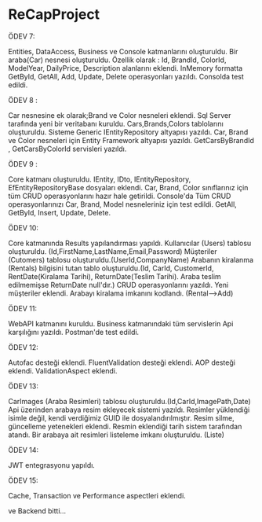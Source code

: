 # ReCapProject
ÖDEV 7:

Entities, DataAccess, Business ve Console katmanlarını oluşturuldu.
Bir araba(Car) nesnesi oluşturuldu.
Özellik olarak : Id, BrandId, ColorId, ModelYear, DailyPrice, Description alanlarını eklendi.
InMemory formatta GetById, GetAll, Add, Update, Delete operasyonları yazıldı.
Consolda test edildi.

ÖDEV 8 :

Car nesnesine ek olarak;Brand ve Color nesneleri eklendi.
Sql Server tarafında yeni bir veritabanı kuruldu. Cars,Brands,Colors tablolarını oluşturuldu.
Sisteme Generic IEntityRepository altyapısı yazıldı.
Car, Brand ve Color nesneleri için Entity Framework altyapısı yazıldı.
GetCarsByBrandId , GetCarsByColorId servisleri yazıldı.

ÖDEV 9 :

Core katmanı oluşturuldu.
IEntity, IDto, IEntityRepository, EfEntityRepositoryBase dosyaları eklendi.
Car, Brand, Color sınıflarınız için tüm CRUD operasyonlarını hazır hale getirildi.
Console'da Tüm CRUD operasyonlarınızı Car, Brand, Model nesneleriniz için test edildi. GetAll, GetById, Insert, Update, Delete.

ÖDEV 10:

Core katmanında Results yapılandırması yapıldı.
Kullanıcılar (Users) tablosu oluşturuldu. (Id,FirstName,LastName,Email,Password)
Müşteriler (Cutomers) tablosu oluşturuldu.(UserId,CompanyName)
Arabanın kiralanma (Rentals) bilgisini tutan tablo oluşturuldu.(Id, CarId, CustomerId, RentDate(Kiralama Tarihi), ReturnDate(Teslim Tarihi). 
Araba teslim edilmemişse ReturnDate null'dır.)
CRUD operasyonlarını yazıldı.
Yeni müşteriler eklendi.
Arabayı kiralama imkanını kodlandı. (Rental-->Add)

ÖDEV 11:

WebAPI katmanını kuruldu.
Business katmanındaki tüm servislerin Api karşılığını yazıldı.
Postman'de test edildi.

ÖDEV 12:

Autofac desteği eklendi.
FluentValidation desteği eklendi.
AOP desteği eklendi.
ValidationAspect eklendi.
 
 ÖDEV 13:
 
 CarImages (Araba Resimleri) tablosu oluşturuldu.(Id,CarId,ImagePath,Date)
 Api üzerinden arabaya resim ekleyecek sistemi yazıldı.
 Resimler yüklendiği isimle değil, kendi verdiğimiz GUID ile dosyalandırılmıştır.
 Resim silme, güncelleme yetenekleri eklendi.
 Resmin eklendiği tarih sistem tarafından atandı.
 Bir arabaya ait resimleri listeleme imkanı oluşturuldu. (Liste)
 
 
ÖDEV 14:

 JWT entegrasyonu yapıldı.
 
 ÖDEV 15:
 
 Cache, Transaction ve Performance aspectleri eklendi.
 
 
 ve Backend bitti...

 
 



